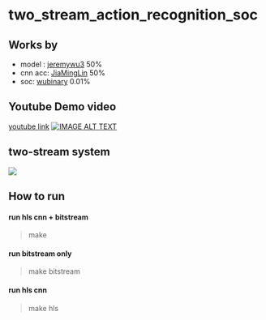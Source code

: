 # two_stream_action_recognition_soc

## Works by
* model : [jeremywu3](https://github.com/jeremywu3) 50%
* cnn acc: [JiaMingLin](https://github.com/JiaMingLin) 50%
* soc: [wubinary](https://github.com/wubinary) 0.01%

## Youtube Demo video
[youtube link](https://youtu.be/jTQxzhYSQKI)
[![IMAGE ALT TEXT](https://img.youtube.com/vi/jTQxzhYSQKI/0.jpg)](https://youtu.be/jTQxzhYSQKI "two stream action recognition demo")


## two-stream system
![](https://i.imgur.com/BMqebcv.gif)

## How to run

#### run hls cnn + bitstream
> make

#### run bitstream only
> make bitstream

#### run hls cnn
> make hls

